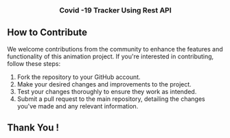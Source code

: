 <h3 align="center">Covid -19 Tracker Using Rest API</h3>
 
## How to Contribute

We welcome contributions from the community to enhance the features and functionality of this animation project. If you're interested in contributing, follow these steps:

1. Fork the repository to your GitHub account.
2. Make your desired changes and improvements to the project.
3. Test your changes thoroughly to ensure they work as intended.
4. Submit a pull request to the main repository, detailing the changes you've made and any relevant information.

## Thank You !
